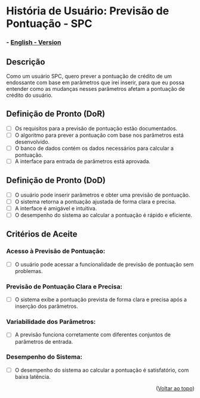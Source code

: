 # História de Usuário: Previsão de Pontuação - SPC

### - [English - Version](https://github.com/quarks-team/Projeto-Integrador-SPCGrafeno/blob/main/Documents/userStorys/ENUs/PrevisaoScoreSPC.md)

## Descrição
Como um usuário SPC, quero prever a pontuação de crédito de um endossante com base em parâmetros que irei inserir, para que eu possa entender como as mudanças nesses parâmetros afetam a pontuação de crédito do usuário.

## Definição de Pronto (DoR)
- [ ] Os requisitos para a previsão de pontuação estão documentados.
- [ ] O algoritmo para prever a pontuação com base nos parâmetros está desenvolvido.
- [ ] O banco de dados contém os dados necessários para calcular a pontuação.
- [ ] A interface para entrada de parâmetros está aprovada.

## Definição de Pronto (DoD)
- [ ] O usuário pode inserir parâmetros e obter uma previsão de pontuação.
- [ ] O sistema retorna a pontuação ajustada de forma clara e precisa.
- [ ] A interface é amigável e intuitiva.
- [ ] O desempenho do sistema ao calcular a pontuação é rápido e eficiente.

## Critérios de Aceite

### Acesso à Previsão de Pontuação:
- [ ] O usuário pode acessar a funcionalidade de previsão de pontuação sem problemas.

### Previsão de Pontuação Clara e Precisa:
- [ ] O sistema exibe a pontuação prevista de forma clara e precisa após a inserção dos parâmetros.

### Variabilidade dos Parâmetros:
- [ ] A previsão funciona corretamente com diferentes conjuntos de parâmetros de entrada.

### Desempenho do Sistema:
- [ ] O desempenho do sistema ao calcular a pontuação é satisfatório, com baixa latência.

<p align="right">(<a href="#top">Voltar ao topo</a>)</p>

